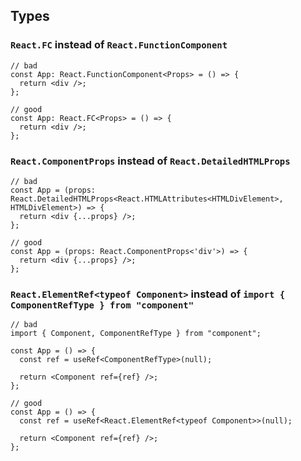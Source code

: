 

## Types

### `React.FC` instead of `React.FunctionComponent`

```tsx
// bad
const App: React.FunctionComponent<Props> = () => {
  return <div />;
};

// good
const App: React.FC<Props> = () => {
  return <div />;
};
```

### `React.ComponentProps` instead of `React.DetailedHTMLProps`

```tsx
// bad
const App = (props: React.DetailedHTMLProps<React.HTMLAttributes<HTMLDivElement>, HTMLDivElement>) => {
  return <div {...props} />;
};

// good
const App = (props: React.ComponentProps<'div'>) => {
  return <div {...props} />;
};
```

### `React.ElementRef<typeof Component>` instead of `import { ComponentRefType } from "component"`

```tsx
// bad
import { Component, ComponentRefType } from "component";

const App = () => {
  const ref = useRef<ComponentRefType>(null);

  return <Component ref={ref} />;
};

// good
const App = () => {
  const ref = useRef<React.ElementRef<typeof Component>>(null);

  return <Component ref={ref} />;
};
```